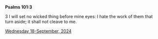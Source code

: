 **Psalms 101:3**

3 I will set no wicked thing before mine eyes: I hate the work of them that turn aside; it shall not cleave to me.

[Wednesday 18-September, 2024](https://getbible.net/kjv/Psalms/101/3)
